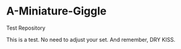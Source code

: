 # A-Miniature-Giggle
Test Repository

This is a test.
No need to adjust your set.
And remember, DRY KISS.
